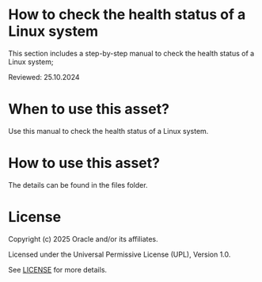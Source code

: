 # How to check the health status of a Linux system

This section includes a step-by-step manual to check the health status of a Linux system;

Reviewed: 25.10.2024
 
# When to use this asset?
 
Use this manual to check the health status of a Linux system.
 
# How to use this asset?
 
The details can be found in the files folder.
 
# License
 
Copyright (c) 2025 Oracle and/or its affiliates.
 
Licensed under the Universal Permissive License (UPL), Version 1.0.
 
See [LICENSE](https://github.com/oracle-devrel/technology-engineering/blob/main/LICENSE) for more details.






